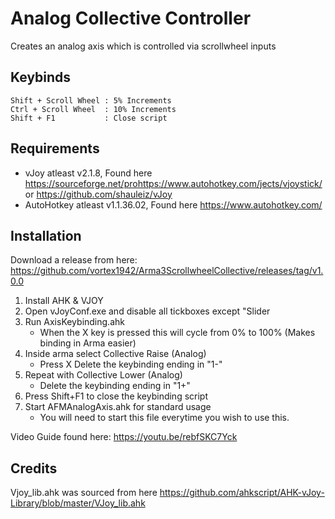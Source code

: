 # Analog Collective Controller
Creates an analog axis which is controlled via scrollwheel inputs

## Keybinds
```
Shift + Scroll Wheel : 5% Increments
Ctrl + Scroll Wheel  : 10% Increments
Shift + F1           : Close script
```

## Requirements
* vJoy atleast v2.1.8, Found here https://sourceforge.net/prohttps://www.autohotkey.com/jects/vjoystick/ or https://github.com/shauleiz/vJoy
* AutoHotkey atleast v1.1.36.02, Found here https://www.autohotkey.com/

## Installation
Download a release from here: https://github.com/vortex1942/Arma3ScrollwheelCollective/releases/tag/v1.0.0

1. Install AHK & VJOY
2. Open vJoyConf.exe and disable all tickboxes except "Slider
3. Run AxisKeybinding.ahk
    * When the X key is pressed this will cycle from 0% to 100% (Makes binding in Arma easier)
4. Inside arma select Collective Raise (Analog)
    * Press X Delete the keybinding ending in "1-"
5. Repeat with Collective Lower (Analog)
    * Delete the keybinding ending in "1+"
6. Press Shift+F1 to close the keybinding script
7. Start AFMAnalogAxis.ahk for standard usage
    * You will need to start this file everytime you wish to use this.
    
Video Guide found here: https://youtu.be/rebfSKC7Yck

## Credits

Vjoy_lib.ahk was sourced from here https://github.com/ahkscript/AHK-vJoy-Library/blob/master/VJoy_lib.ahk
